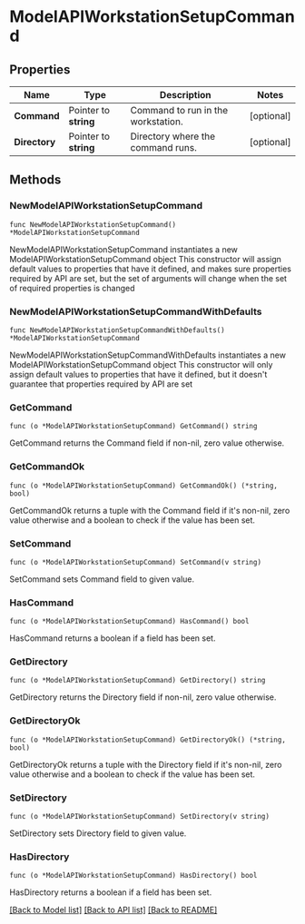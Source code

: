 # ModelAPIWorkstationSetupCommand

## Properties

Name | Type | Description | Notes
------------ | ------------- | ------------- | -------------
**Command** | Pointer to **string** | Command to run in the workstation. | [optional] 
**Directory** | Pointer to **string** | Directory where the command runs. | [optional] 

## Methods

### NewModelAPIWorkstationSetupCommand

`func NewModelAPIWorkstationSetupCommand() *ModelAPIWorkstationSetupCommand`

NewModelAPIWorkstationSetupCommand instantiates a new ModelAPIWorkstationSetupCommand object
This constructor will assign default values to properties that have it defined,
and makes sure properties required by API are set, but the set of arguments
will change when the set of required properties is changed

### NewModelAPIWorkstationSetupCommandWithDefaults

`func NewModelAPIWorkstationSetupCommandWithDefaults() *ModelAPIWorkstationSetupCommand`

NewModelAPIWorkstationSetupCommandWithDefaults instantiates a new ModelAPIWorkstationSetupCommand object
This constructor will only assign default values to properties that have it defined,
but it doesn't guarantee that properties required by API are set

### GetCommand

`func (o *ModelAPIWorkstationSetupCommand) GetCommand() string`

GetCommand returns the Command field if non-nil, zero value otherwise.

### GetCommandOk

`func (o *ModelAPIWorkstationSetupCommand) GetCommandOk() (*string, bool)`

GetCommandOk returns a tuple with the Command field if it's non-nil, zero value otherwise
and a boolean to check if the value has been set.

### SetCommand

`func (o *ModelAPIWorkstationSetupCommand) SetCommand(v string)`

SetCommand sets Command field to given value.

### HasCommand

`func (o *ModelAPIWorkstationSetupCommand) HasCommand() bool`

HasCommand returns a boolean if a field has been set.

### GetDirectory

`func (o *ModelAPIWorkstationSetupCommand) GetDirectory() string`

GetDirectory returns the Directory field if non-nil, zero value otherwise.

### GetDirectoryOk

`func (o *ModelAPIWorkstationSetupCommand) GetDirectoryOk() (*string, bool)`

GetDirectoryOk returns a tuple with the Directory field if it's non-nil, zero value otherwise
and a boolean to check if the value has been set.

### SetDirectory

`func (o *ModelAPIWorkstationSetupCommand) SetDirectory(v string)`

SetDirectory sets Directory field to given value.

### HasDirectory

`func (o *ModelAPIWorkstationSetupCommand) HasDirectory() bool`

HasDirectory returns a boolean if a field has been set.


[[Back to Model list]](../README.md#documentation-for-models) [[Back to API list]](../README.md#documentation-for-api-endpoints) [[Back to README]](../README.md)


